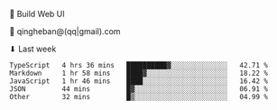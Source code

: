 🧙 Build Web UI

📧 qingheban@(qq|gmail).com

⬇ Last week

<!--START_SECTION:waka-->

```text
TypeScript   4 hrs 36 mins   ██████████▓░░░░░░░░░░░░░░   42.71 %
Markdown     1 hr 58 mins    ████▓░░░░░░░░░░░░░░░░░░░░   18.22 %
JavaScript   1 hr 46 mins    ████░░░░░░░░░░░░░░░░░░░░░   16.42 %
JSON         44 mins         █▓░░░░░░░░░░░░░░░░░░░░░░░   06.91 %
Other        32 mins         █▒░░░░░░░░░░░░░░░░░░░░░░░   04.99 %
```

<!--END_SECTION:waka-->

<!--
**banqinghe/banqinghe** is a ✨ _special_ ✨ repository because its `README.md` (this file) appears on your GitHub profile.

Here are some ideas to get you started:

- 🔭 I’m currently working on ...
- 🌱 I’m currently learning ...
- 👯 I’m looking to collaborate on ...
- 🤔 I’m looking for help with ...
- 💬 Ask me about ...
- 📫 How to reach me: ...
- 😄 Pronouns: ...
- ⚡ Fun fact: ...
-->
